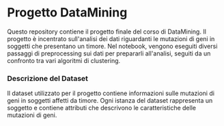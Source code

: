 # Progetto DataMining
Questo repository contiene il progetto finale del corso di DataMining. Il progetto è incentrato sull'analisi dei dati riguardanti le mutazioni di geni in soggetti che presentano un timore.
Nel notebook, vengono eseguiti diversi passaggi di preprocessing sui dati per prepararli all'analisi, seguiti da un confronto tra vari algoritmi di clustering.

### Descrizione del Dataset
Il dataset utilizzato per il progetto contiene informazioni sulle mutazioni di geni in soggetti affetti da timore. 
Ogni istanza del dataset rappresenta un soggetto e contiene attributi che descrivono le caratteristiche delle mutazioni di geni.
